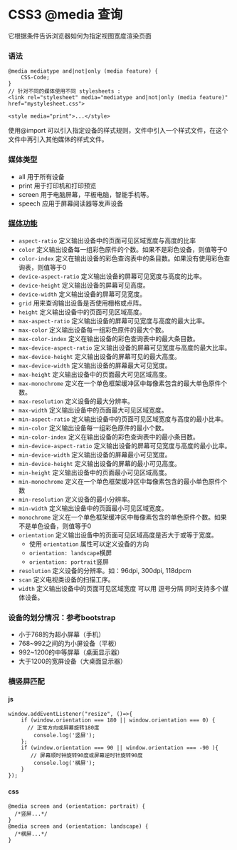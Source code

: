 # CSS3 @media 查询
它根据条件告诉浏览器如何为指定视图宽度渲染页面
### 语法
```
@media mediatype and|not|only (media feature) {
    CSS-Code;
}
// 针对不同的媒体使用不同 stylesheets :
<link rel="stylesheet" media="mediatype and|not|only (media feature)" href="mystylesheet.css">

<style media="print">...</style>
```
使用@import 可以引入指定设备的样式规则，文件中引入一个样式文件，在这个文件中再引入其他媒体的样式文件。
### 媒体类型
- all	用于所有设备
- print	用于打印机和打印预览
- screen	用于电脑屏幕，平板电脑，智能手机等。
- speech	应用于屏幕阅读器等发声设备

### [媒体功能](https://developer.mozilla.org/zh-CN/docs/Web/CSS/Media_Queries/Using_media_queries)
- ``aspect-ratio``	定义输出设备中的页面可见区域宽度与高度的比率
- ``color``	定义输出设备每一组彩色原件的个数。如果不是彩色设备，则值等于0
- ``color-index``	定义在输出设备的彩色查询表中的条目数。如果没有使用彩色查询表，则值等于0
- ``device-aspect-ratio``	定义输出设备的屏幕可见宽度与高度的比率。
- ``device-height``	定义输出设备的屏幕可见高度。
- ``device-width``	定义输出设备的屏幕可见宽度。
- ``grid``	用来查询输出设备是否使用栅格或点阵。
- ``height``	定义输出设备中的页面可见区域高度。
- ``max-aspect-ratio``	定义输出设备的屏幕可见宽度与高度的最大比率。
- ``max-color``	定义输出设备每一组彩色原件的最大个数。
- ``max-color-index``	定义在输出设备的彩色查询表中的最大条目数。
- ``max-device-aspect-ratio``	定义输出设备的屏幕可见宽度与高度的最大比率。
- ``max-device-height``	定义输出设备的屏幕可见的最大高度。
- ``max-device-width``	定义输出设备的屏幕最大可见宽度。
- ``max-height``	定义输出设备中的页面最大可见区域高度。
- ``max-monochrome``	定义在一个单色框架缓冲区中每像素包含的最大单色原件个数。
- ``max-resolution``	定义设备的最大分辨率。
- ``max-width``	定义输出设备中的页面最大可见区域宽度。
- ``min-aspect-ratio``	定义输出设备中的页面可见区域宽度与高度的最小比率。
- ``min-color``	定义输出设备每一组彩色原件的最小个数。
- ``min-color-index``	定义在输出设备的彩色查询表中的最小条目数。
- ``min-device-aspect-ratio``	定义输出设备的屏幕可见宽度与高度的最小比率。
- ``min-device-width``	定义输出设备的屏幕最小可见宽度。
- ``min-device-height``	定义输出设备的屏幕的最小可见高度。
- ``min-height``	定义输出设备中的页面最小可见区域高度。
- ``min-monochrome``	定义在一个单色框架缓冲区中每像素包含的最小单色原件个数
- ``min-resolution``	定义设备的最小分辨率。
- ``min-width``	定义输出设备中的页面最小可见区域宽度。
- ``monochrome``	定义在一个单色框架缓冲区中每像素包含的单色原件个数。如果不是单色设备，则值等于0
- ``orientation``	定义输出设备中的页面可见区域高度是否大于或等于宽度。
  - 使用 ``orientation`` 属性可以定义设备的方向
  - ``orientation: landscape``横屏
  - ``orientation: portrait``竖屏
- ``resolution``	定义设备的分辨率。如：96dpi, 300dpi, 118dpcm
- ``scan``	定义电视类设备的扫描工序。
- ``width``	定义输出设备中的页面可见区域宽度
可以用 逗号分隔 同时支持多个媒体设备。
### 设备的划分情况：参考bootstrap
- 小于768的为超小屏幕（手机）
- 768~992之间的为小屏设备（平板）
- 992~1200的中等屏幕（桌面显示器）
- 大于1200的宽屏设备（大桌面显示器）

### 横竖屏匹配
#### js
```
window.addEventListener("resize", ()=>{
    if (window.orientation === 180 || window.orientation === 0) { 
      // 正常方向或屏幕旋转180度
        console.log('竖屏');
    };
    if (window.orientation === 90 || window.orientation === -90 ){ 
       // 屏幕顺时钟旋转90度或屏幕逆时针旋转90度
        console.log('横屏');
    }  
}); 
```
#### css
```
@media screen and (orientation: portrait) {
  /*竖屏...*/
} 
@media screen and (orientation: landscape) {
  /*横屏...*/
}
```
